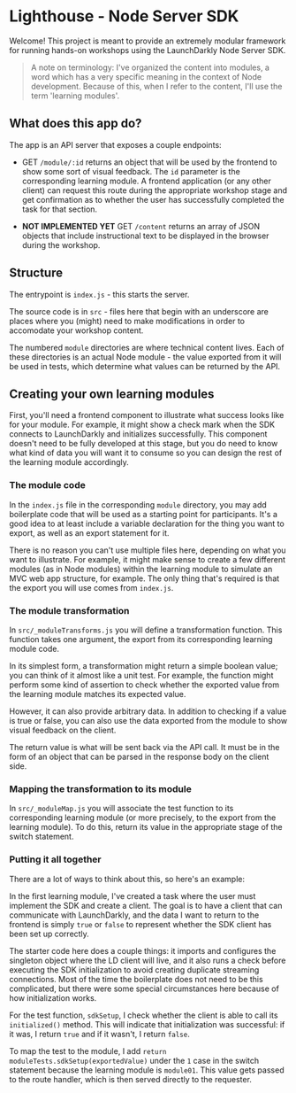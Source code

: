 # Lighthouse - Node Server SDK

Welcome! This project is meant to provide an extremely modular framework for running hands-on workshops using the LaunchDarkly Node Server SDK.

> A note on terminology: I've organized the content into modules, a word which has a very specific meaning in the context of Node development. Because of this, when I refer to the content, I'll use the term 'learning modules'. 

## What does this app do?

The app is an API server that exposes a couple endpoints:

- GET `/module/:id` returns an object that will be used by the frontend to show some sort of visual feedback. The `id` parameter is the corresponding learning module. A frontend application (or any other client) can request this route during the appropriate workshop stage and get confirmation as to whether the user has successfully completed the task for that section.

- **NOT IMPLEMENTED YET** GET `/content` returns an array of JSON objects that include instructional text to be displayed in the browser during the workshop.

## Structure

The entrypoint is `index.js` - this starts the server.

The source code is in `src` - files here that begin with an underscore are places where you (might) need to make modifications in order to accomodate your workshop content.

The numbered `module` directories are where technical content lives. Each of these directories is an actual Node module - the value exported from it will be used in tests, which determine what values can be returned by the API.

## Creating your own learning modules

First, you'll need a frontend component to illustrate what success looks like for your module. For example, it might show a check mark when the SDK connects to LaunchDarkly and initializes successfully. This component doesn't need to be fully developed at this stage, but you do need to know what kind of data you will want it to consume so you can design the rest of the learning module accordingly.

### The module code

In the `index.js` file in the corresponding `module` directory, you may add boilerplate code that will be used as a starting point for participants. It's a good idea to at least include a variable declaration for the thing you want to export, as well as an export statement for it.

There is no reason you can't use multiple files here, depending on what you want to illustrate. For example, it might make sense to create a few different modules (as in Node modules) within the learning module to simulate an MVC web app structure, for example. The only thing that's required is that the export you will use comes from `index.js`.

### The module transformation

In `src/_moduleTransforms.js` you will define a transformation function. This function takes one argument, the export from its corresponding learning module code. 

In its simplest form, a transformation might return a simple boolean value; you can think of it almost like a unit test. For example, the function might perform some kind of assertion to check whether the exported value from the learning module matches its expected value.

However, it can also provide arbitrary data. In addition to checking if a value is true or false, you can also use the data exported from the module to show visual feedback on the client.

The return value is what will be sent back via the API call. It must be in the form of an object that can be parsed in the response body on the client side.

### Mapping the transformation to its module

In `src/_moduleMap.js` you will associate the test function to its corresponding learning module (or more precisely, to the export from the learning module). To do this, return its value in the appropriate stage of the switch statement.

### Putting it all together

There are a lot of ways to think about this, so here's an example: 

In the first learning module, I've created a task where the user must implement the SDK and create a client. The goal is to have a client that can communicate with LaunchDarkly, and the data I want to return to the frontend is simply `true` or `false` to represent whether the SDK client has been set up correctly.

The starter code here does a couple things: it imports and configures the singleton object where the LD client will live, and it also runs a check before executing the SDK initialization to avoid creating duplicate streaming connections. Most of the time the boilerplate does not need to be this complicated, but there were some special circumstances here because of how initialization works.

For the test function, `sdkSetup`, I check whether the client is able to call its `initialized()` method. This will indicate that initialization was successful: if it was, I return `true` and if it wasn't, I return `false`.

To map the test to the module, I add `return moduleTests.sdkSetup(exportedValue)` under the `1` case in the switch statement because the learning module is `module01`. This value gets passed to the route handler, which is then served directly to the requester.

